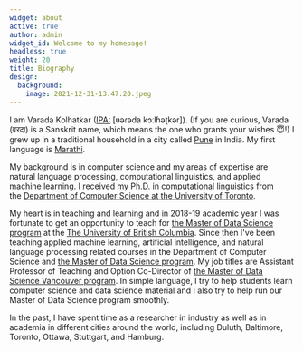 ```yaml
---
widget: about
active: true
author: admin
widget_id: Welcome to my homepage!
headless: true
weight: 20
title: Biography
design:
  background:
    image: 2021-12-31-13.47.20.jpeg
---
```

I am Varada Kolhatkar ([IPA:](https://en.wikipedia.org/wiki/International_Phonetic_Alphabet) \[ʋəɾəda kɔːlɦəʈkər]). (If you are curious, Varada (वरदा) is a Sanskrit name, which means the one who grants your wishes 😇!) I grew up in a traditional household in a city called [Pune](https://en.wikipedia.org/wiki/Pune) in India. My first language is [Marathi](https://en.wikipedia.org/wiki/Marathi_language).    

My background is in computer science and my areas of expertise are natural language processing, computational linguistics, and applied machine learning. I received my Ph.D. in computational linguistics from the [Department of Computer Science at the University of Toronto](https://www.cs.toronto.edu/compling/). 

My heart is in teaching and learning and in 2018-19 academic year I was fortunate to get an opportunity to teach for [the Master of Data Science program](https://ubc-mds.github.io/about/) at the [The University of British Columbia](https://www.ubc.ca/). Since then I've been teaching applied machine learning, artificial intelligence, and natural language processing related courses in the Department of Computer Science and [the Master of Data Science program](https://ubc-mds.github.io/about/). My job titles are Assistant Professor of Teaching and Option Co-Director of [the Master of Data Science Vancouver program](https://ubc-mds.github.io/about/). In simple language, I try to help students learn computer science and data science material and I also try to help run our Master of Data Science program smoothly.   

In the past, I have spent time as a researcher in industry as well as in academia in different cities around the world, including Duluth, Baltimore, Toronto, Ottawa, Stuttgart, and Hamburg. 
